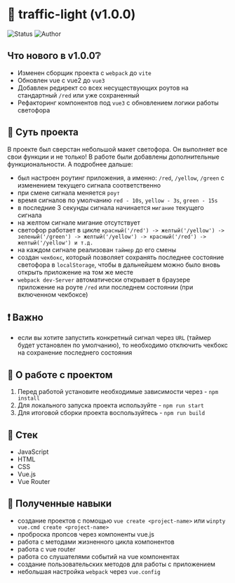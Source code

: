 # :vertical_traffic_light: traffic-light (v1.0.0)

<p>
  <img alt="Status" src="https://img.shields.io/badge/status-released-green" >
  <img alt="Author" src="https://img.shields.io/badge/author-MaximSinyukov-blue" />
</p>

## Что нового в v1.0.0:grey_question:
- Изменен сборщик проекта с `webpack` до `vite`
- Обновлен vue с vue2 до `vue3`
- Добавлен редирект со всех несуществующих роутов на стандартный `/red` или уже сохраненный
- Рефакторинг компонентов под `vue3` с обновлением логики работы светофора

## :book: Суть проекта

В проекте был сверстан небольшой макет светофора. Он выполняет все свои функции и не только! В работе были добавлены дополнительные функциональности. А подробнее дальше:

* был настроен роутинг приложения, а именно: `/red`, `/yellow`, `/green` с изменением текущего сигнала соответственно
* при смене сигнала меняется `роут`
* время сигналов по умолчанию `red - 10s`, `yellow - 3s`, `green - 15s`
* в последние 3 секунды сигнала начинается `мигание` текущего сигнала
* на желтом сигнале мигание отсутствует
* светофор работает в цикле `красный('/red') -> желтый('/yellow') -> зеленый('/green') -> желтый('/yellow') -> красный('/red') -> желтый('/yellow') и т.д.`
* на каждом сигнале реализован `таймер` до его смены
* создан `чекбокс`, который позволяет сохранять последнее состояние светофора в `localStorage`, чтобы в дальнейшем можно было вновь открыть приложение на том же месте
* `webpack dev-Server` автоматически открывает в браузере приложение на роуте `/red` или последнем состоянии (при включенном чекбоксе)

## :heavy_exclamation_mark: Важно

* если вы хотите запустить конкретный сигнал через `URL` (таймер будет установлен по умолчанию), то необходимо отключить чекбокс на сохранение последнего состояния

## :wrench: О работе с проектом

1. Перед работой установите необходимые зависимости через - `npm install`
2. Для локального запуска проекта используйте - `npm run start`
3. Для итоговой сборки проекта воспользуйтесь - `npm run build`

## :bookmark_tabs: Стек

- JavaScript
- HTML
- CSS
- Vue.js
- Vue Router

## :mag_right: Полученные навыки

* создание проектов с помощью `vue create <project-name>` или `winpty vue.cmd create <project-name>`
* проброска пропсов через компоненты vue.js
* работа с методами жизненного цикла компонентов
* работа с vue router
* работа со слушателями событий на vue компонентах
* создание пользовательских методов для работы с приложением
* небольшая настройка `webpack` через `vue.config`
